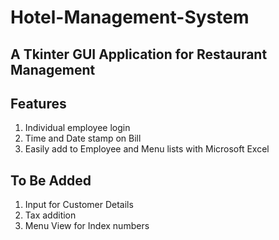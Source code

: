 # Hotel-Management-System
## A Tkinter GUI Application for Restaurant Management

##  Features
1. Individual employee login 
2. Time and Date stamp on Bill
3. Easily add to Employee and Menu lists with Microsoft Excel


## To Be Added
1. Input for Customer Details
2. Tax addition
3. Menu View for Index numbers
